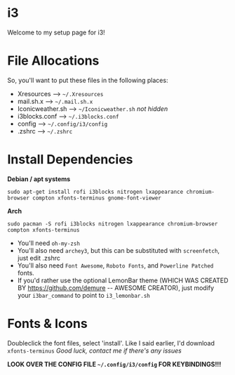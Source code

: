 # i3
Welcome to my setup page for i3!

# File Allocations
So, you'll want to put these files in the following places:
 - Xresources --> `~/.Xresources`
 - mail.sh.x --> `~/.mail.sh.x`
 - Iconicweather.sh --> `~/Iconicweather.sh`  *not hidden*
 - i3blocks.conf --> `~/.i3blocks.conf`
 - config --> `~/.config/i3/config`
 - .zshrc --> `~/.zshrc`
 
# Install Dependencies
**Debian / apt systems**
```
sudo apt-get install rofi i3blocks nitrogen lxappearance chromium-browser compton xfonts-terminus gnome-font-viewer
```
**Arch**
```
sudo pacman -S rofi i3blocks nitrogen lxappearance chromium-browser compton xfonts-terminus
```
+ You'll need `oh-my-zsh`
+ You'll also need `archey3`, but this can be substituted with `screenfetch`, just edit .zshrc
+ You'll also need `Font Awesome`, `Roboto Fonts`, and `Powerline Patched` fonts.
+ If you'd rather use the optional LemonBar theme (WHICH WAS CREATED BY https://github.com/demure -- AWESOME CREATOR), just modify your `i3bar_command` to point to `i3_lemonbar.sh`

# Fonts & Icons
Doubleclick the font files, select 'install'.
Like I said earlier, I'd download `xfonts-terminus`
*Good luck, contact me if there's any issues*

**LOOK OVER THE CONFIG FILE `~/.config/i3/config` FOR KEYBINDINGS!!!**



